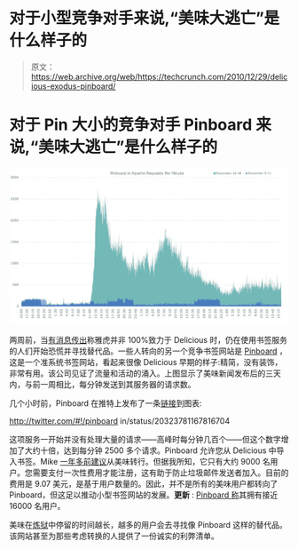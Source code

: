 # 对于小型竞争对手来说,“美味大逃亡”是什么样子的

> 原文：<https://web.archive.org/web/https://techcrunch.com/2010/12/29/delicious-exodus-pinboard/>

# 对于 Pin 大小的竞争对手 Pinboard 来说,“美味大逃亡”是什么样子的

![](img/c5a2d34198148e56b3bfba018d2a87e2.png)

两周前，当[有消息传出](https://web.archive.org/web/20230307213249/https://techcrunch.com/2010/12/16/is-yahoo-shutting-down-del-icio-us/)称雅虎并非 100%致力于 Delicious 时，仍在使用书签服务的人们开始恐慌并寻找替代品。一些人转向的另一个竞争书签网站是 [Pinboard](https://web.archive.org/web/20230307213249/http://pinboard.in/) ，这是一个准系统书签网站，看起来很像 Delicious 早期的样子:精简，没有装饰，非常有用。该公司见证了流量和活动的涌入。上图显示了美味新闻发布后的三天内，与前一周相比，每分钟发送到其服务器的请求数。

几个小时前，Pinboard 在推特上发布了一条[链接](https://web.archive.org/web/20230307213249/http://idlewords.com/images/pinboard_spike.png)到图表:

http://twitter.com/#!/pinboard in/status/20323781167816704

这项服务一开始并没有处理大量的请求——高峰时每分钟几百个——但这个数字增加了大约十倍，达到每分钟 2500 多个请求。Pinboard 允许您从 Delicious 中导入书签。Mike [一年多前建议](https://web.archive.org/web/20230307213249/https://techcrunch.com/2009/07/06/back-to-basics-ditch-delicious-use-pinboard/)从美味转行。但据我所知，它只有大约 9000 名用户。您需要支付一次性费用才能注册，这有助于防止垃圾邮件发送者加入。目前的费用是 9.07 美元，是基于用户数量的。因此，并不是所有的美味用户都转向了 Pinboard，但这足以推动小型书签网站的发展。**更新** : [Pinboard 称](https://web.archive.org/web/20230307213249/http://twitter.com/#!/PinboardIN/status/20371829415743489)其拥有接近 16000 名用户。

美味在[炼狱](https://web.archive.org/web/20230307213249/https://techcrunch.com/2010/12/29/delicious-in-purgatory/)中停留的时间越长，越多的用户会去寻找像 Pinboard 这样的替代品。该网站甚至为那些考虑转换的人提供了一份诚实的利弊清单。